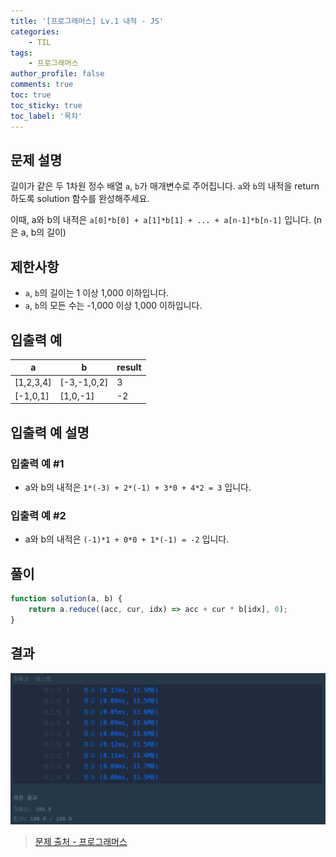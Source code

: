 ```yaml
---
title: '[프로그래머스] Lv.1 내적 - JS'
categories:
    - TIL
tags:
    - 프로그래머스
author_profile: false
comments: true
toc: true
toc_sticky: true
toc_label: '목차'
---
```


## 문제 설명

길이가 같은 두 1차원 정수 배열 `a`, `b`가 매개변수로 주어집니다. `a`와 `b`의 내적을 return 하도록 solution 함수를 완성해주세요.

이때, a와 b의 내적은 `a[0]*b[0] + a[1]*b[1] + ... + a[n-1]*b[n-1]` 입니다. (n은 a, b의 길이)

## 제한사항

-   `a`, `b`의 길이는 1 이상 1,000 이하입니다.
-   `a`, `b`의 모든 수는 -1,000 이상 1,000 이하입니다.

## 입출력 예

| a         | b           | result |
| --------- | ----------- | ------ |
| [1,2,3,4] | [-3,-1,0,2] | 3      |
| [-1,0,1]  | [1,0,-1]    | -2     |

## 입출력 예 설명

### 입출력 예 #1

-   a와 b의 내적은 `1*(-3) + 2*(-1) + 3*0 + 4*2 = 3` 입니다.

### 입출력 예 #2

-   a와 b의 내적은 `(-1)*1 + 0*0 + 1*(-1) = -2` 입니다.

## 풀이

```javascript
function solution(a, b) {
    return a.reduce((acc, cur, idx) => acc + cur * b[idx], 0);
}
```

## 결과

![result](/assets/images/2023/08/23/algorithm-25-result.png)

> [문제 출처 - 프로그래머스](https://school.programmers.co.kr/learn/courses/30/lessons/70128?language=javascript)
